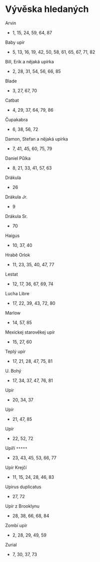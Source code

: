 # Vývěska hledaných

Arvin

* 1, 15, 24, 59, 64, 87

Baby upír

* 5, 13, 16, 19, 42, 50, 58, 61, 65, 67, 71, 82

Bill, Erik a nějaká upírka

* 2, 28, 31, 54, 56, 66, 85

Blade

* 3, 27, 67, 70

Catbat

* 4, 29, 37, 64, 79, 86

Čupakabra

* 6, 38, 56, 72

Damon, Stefan a nějaká upírka

* 7, 41, 45, 60, 75, 79

Daniel Půlka

* 8, 21, 33, 41, 57, 63

Drákula

* 26

Drákula Jr.

* 9

Drákula Sr.

* 70

Haigus

* 10, 37, 40

Hrabě Orlok

* 11, 23, 35, 40, 47, 77

Lestat

* 12, 17, 36, 67, 69, 74

Lucha Libre

* 17, 22, 39, 43, 72, 80

Marlow

* 14, 57, 85

Mexickej starověkej upír

* 15, 27, 60

Teplý upír

* 17, 21, 28, 47, 75, 81

U. Bohý

* 17, 34, 37, 47, 76, 81

Upír

* 20, 34, 37

Upír

* 21, 47, 85

Upír

* 22, 52, 72

Upíří `*****`

* 23, 43, 45, 53, 66, 77

Upír Krejčí

* 11, 15, 24, 28, 46, 83

Upirus duplicatus

* 27, 72

Upír z Brooklynu

* 28, 38, 66, 68, 84

Zombí upír

* 2, 28, 29, 49, 59

Zurial

* 7, 30, 37, 73
